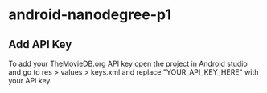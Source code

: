 # android-nanodegree-p1

## Add API Key

To add your TheMovieDB.org API key open the project in Android studio and go to res > values > keys.xml and replace "YOUR_API_KEY_HERE" with your API key.